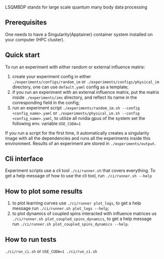 LSQMBDP stands for large scale quantum many body data processing

## Prerequisites

One needs to have a Singularity(Apptainer) container system installed on your computer (HPC cluster).

## Quick start

To run an experiment with either random or external influence matrix:
1. create your experiment config in either `./experiments/configs/random_im` or `./experiments/configs/physical_im` directory, one can use `default.yaml` config as a template;
2. if you run an experiment with an external influence matrix, put the matrix inside `./experiments/ims` directory, and reflect its name in the corresponding field in the config;
3. run an experiment script `./experiments/random_im.sh --config <config_name>.yaml` or `./experiments/physical_im.sh --config <config_name>.yaml`, to utilize all nvidia gpus of the system set the following env. variable `USE_CUDA=1`

If you run a script for the first time, it automatically creates a singularity image with all the dependencies and runs all the experiments inside this environment.
Results of an experiment are stored in `./experiments/output`.

## Cli interface
Experiment scripts use a cli tool `./ci/runner.sh` that covers everything. To get a help message of how to use the cli tool, run `./ci/runner.sh --help`

## How to plot some results
1. to plot learning curves use `./ci/runner plot_logs`, to get a help message run `./ci/runner.sh plot_logs --help`;
2. to plot dynamics of coupled spins interacted with influence matrices us `./ci/runner.sh plot_coupled_spins_dynamics`, to get a help message run `./ci/runner.sh plot_coupled_spins_dynamics --help`.

## How to run tests
`./ci/run_ci.sh` or `USE_CUDA=1 ./ci/run_ci.sh`